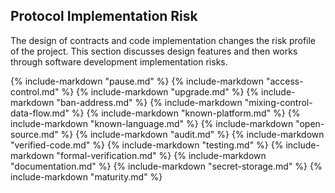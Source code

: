## Protocol Implementation Risk

The design of contracts and code implementation changes the risk 
profile of the project. This section discusses design features 
and then works through software development implementation risks.


{% include-markdown "pause.md" %}
{% include-markdown "access-control.md" %}
{% include-markdown "upgrade.md" %}
{% include-markdown "ban-address.md" %}
{% include-markdown "mixing-control-data-flow.md" %}
{% include-markdown "known-platform.md" %}
{% include-markdown "known-language.md" %}
{% include-markdown "open-source.md" %}
{% include-markdown "audit.md" %}
{% include-markdown "verified-code.md" %}
{% include-markdown "testing.md" %}
{% include-markdown "formal-verification.md" %}
{% include-markdown "documentation.md" %}
{% include-markdown "secret-storage.md" %}
{% include-markdown "maturity.md" %}



